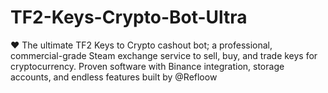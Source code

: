 # TF2-Keys-Crypto-Bot-Ultra
❤️ The ultimate TF2 Keys to Crypto cashout bot; a professional, commercial-grade Steam exchange service to sell, buy, and trade keys for cryptocurrency. Proven software with Binance integration, storage accounts, and endless features built by @Refloow
